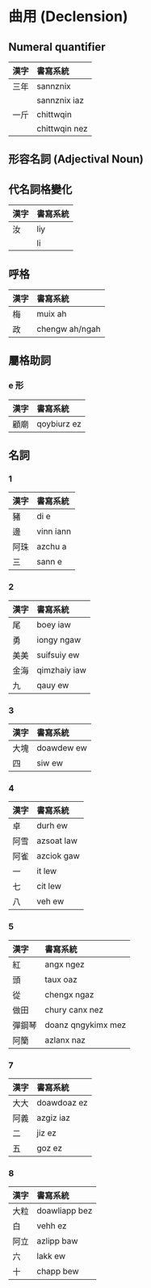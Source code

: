 # 曲用 (Declension)

## Numeral quantifier

| 漢字 | 書寫系統 |
| :--- | :--- |
| 三年 | sannznix |
|| sannznix iaz |
| 一斤 | chittwqin |
|| chittwqin nez |

## 形容名詞 (Adjectival Noun)

## 代名詞格變化

| 漢字 | 書寫系統 |
| :--- | :--- |
| 汝 | liy |
|| li |

## 呼格

| 漢字 | 書寫系統 |
| :--- | :--- |
| 梅 | muix ah |
| 政 | chengw ah/ngah |

## 屬格助詞

### e 形

| 漢字 | 書寫系統 |
| :--- | :--- |
| 顧廟 | qoybiurz ez |

## 名詞

### 1

| 漢字 | 書寫系統 |
| :--- | :--- |
| 豬 | di e |
| 邊 | vinn iann |
| 阿珠 | azchu a |
| 三 | sann e |

### 2

| 漢字 | 書寫系統 |
| :--- | :--- |
| 尾 | boey iaw |
| 勇 | iongy ngaw |
| 美美 | suifsuiy ew |
| 金海 | qimzhaiy iaw |
| 九 | qauy ew |

### 3

| 漢字 | 書寫系統 |
| :--- | :--- |
| 大塊 | doawdew ew |
| 四 | siw ew |

### 4

| 漢字 | 書寫系統 |
| :--- | :--- |
| 卓 | durh ew |
| 阿雪 | azsoat law |
| 阿雀 | azciok gaw |
| 一 | it lew |
| 七 | cit lew |
| 八 | veh ew |

### 5

| 漢字 | 書寫系統 |
| :--- | :--- |
| 紅 | angx ngez |
| 頭 | taux oaz |
| 從 | chengx ngaz |
| 做田 | chury canx nez |
| 彈鋼琴 | doanz qngykimx mez |
| 阿籣 | azlanx naz |

### 7

| 漢字 | 書寫系統 |
| :--- | :--- |
| 大大 | doawdoaz ez |
| 阿義 | azgiz iaz |
| 二 | jiz ez |
| 五 | goz ez |

### 8

| 漢字 | 書寫系統 |
| :--- | :--- |
| 大粒 | doawliapp bez |
| 白 | vehh ez |
| 阿立 | azlipp baw |
| 六 | lakk ew |
| 十 | chapp bew |

